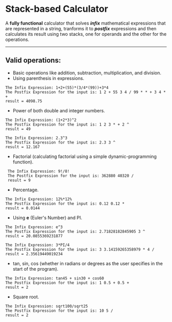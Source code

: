# **Stack-based Calculator**
A **fully functional** calculator that solves ***infix*** mathematical expressions that are represented in a string, tranforms it to ***postfix*** expressions and then calculates
its result using two stacks, one for operands and the other for the operations.<br/>

<hr/>

## Valid operations:
 - Basic operations like addition, subtraction, multiplication, and division.
 - Using parenthesis in expressions.
```
The Infix Expression: 1+2+(55)*(3/4*(99))+3*4
The Postfix Expression for the input is: 1 2 + 55 3 4 / 99 * * + 3 4 * +   
result = 4098.75
```

 - Power of both double and integer numbers.
 ```
 The Infix Expression: (1+2*3)^2
 The Postfix Expression for the input is: 1 2 3 * + 2 ^
 result = 49
 ```
  ```
 The Infix Expression: 2.3^3
 The Postfix Expression for the input is: 2.3 3 ^
 result = 12.167
 ```
 
 - Factorial (calculating factorial using a simple dynamic-programming function).
```
 The Infix Expression: 9!/8!
 The Postfix Expression for the input is: 362880 40320 /
 result = 9
```

 - Percentage.
```
The Infix Expression: 12%*12%
The Postfix Expression for the input is: 0.12 0.12 *
result = 0.0144
```

 - Using **e** (Euler's Number) and PI.
```
The Infix Expression: e^3
The Postfix Expression for the input is: 2.71828182845905 3 ^
result = 20.0855369231877
```
 ```
 The Infix Expression: 3*PI/4
 The Postfix Expression for the input is: 3 3.14159265358979 * 4 /
 result = 2.35619449019234
 ```
 
 - tan, sin, cos (whether in radians or degrees as the user specifies in the start of the program).
```
The Infix Expression: tan45 + sin30 + cos60
The Postfix Expression for the input is: 1 0.5 + 0.5 +
result = 2
```

 - Square root.
 ```
 The Infix Expression: sqrt100/sqrt25
 The Postfix Expression for the input is: 10 5 /
 result = 2
 ```
 
